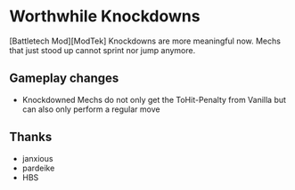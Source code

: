 # Worthwhile Knockdowns

[Battletech Mod][ModTek] Knockdowns are more meaningful now. Mechs that just stood up cannot sprint nor jump anymore.

## Gameplay changes
- Knockdowned Mechs do not only get the ToHit-Penalty from Vanilla but can also only perform a regular move

## Thanks
* janxious
* pardeike
* HBS
